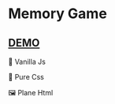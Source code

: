 # Memory Game

## [DEMO](https://peppy-monstera-5fbd73.netlify.app/)

🍦  Vanilla Js

🎨  Pure Css

🖼️  Plane Html 


